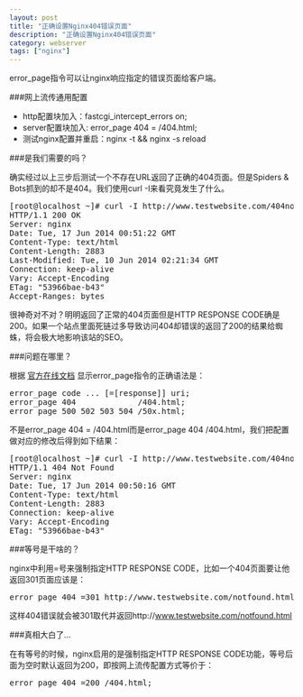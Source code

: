 ```yaml
---
layout: post
title: "正确设置Nginx404错误页面"
description: "正确设置Nginx404错误页面"
category: webserver
tags: ["nginx"]
---
```


error_page指令可以让nginx响应指定的错误页面给客户端。

###网上流传通用配置

* http配置块加入：fastcgi_intercept_errors on;
* server配置块加入: error_page 404 = /404.html;
* 测试nginx配置并重启：nginx -t && nginx -s reload

###是我们需要的吗？

确实经过以上三步后测试一个不存在URL返回了正确的404页面。但是Spiders & Bots抓到的却不是404。我们使用curl -I来看究竟发生了什么。

<pre>
[root@localhost ~]# curl -I http://www.testwebsite.com/404notfound
HTTP/1.1 200 OK
Server: nginx
Date: Tue, 17 Jun 2014 00:51:22 GMT
Content-Type: text/html
Content-Length: 2883
Last-Modified: Tue, 10 Jun 2014 02:21:34 GMT
Connection: keep-alive
Vary: Accept-Encoding
ETag: "53966bae-b43"
Accept-Ranges: bytes
</pre>

很神奇对不对？明明返回了正常的404页面但是HTTP RESPONSE CODE确是200。如果一个站点里面死链过多导致访问404却错误的返回了200的结果给蜘蛛，将会极大地影响该站的SEO。

###问题在哪里？

根据 [官方在线文档](http://nginx.org/en/docs/http/ngx_http_core_module.html#error_page) 显示error_page指令的正确语法是：

<pre>
error_page code ... [=[response]] uri;
error_page 404             /404.html;
error_page 500 502 503 504 /50x.html;
</pre>

不是error_page 404 = /404.html而是error_page 404 /404.html，我们把配置做对应的修改后得到如下结果：

<pre>
[root@localhost ~]# curl -I http://www.testwebsite.com/404notfound
HTTP/1.1 404 Not Found
Server: nginx
Date: Tue, 17 Jun 2014 00:50:16 GMT
Content-Type: text/html
Content-Length: 2883
Connection: keep-alive
Vary: Accept-Encoding
ETag: "53966bae-b43"
</pre>

###等号是干啥的？

nginx中利用=号来强制指定HTTP RESPONSE CODE，比如一个404页面要让他返回301页面应该是：

<pre>
error_page 404 =301 http://www.testwebsite.com/notfound.html;
</pre>

这样404错误就会被301取代并返回http://www.testwebsite.com/notfound.html

###真相大白了...

在有等号的时候，nginx启用的是强制指定HTTP RESPONSE CODE功能，等号后面为空时默认返回为200，即按网上流传配置方式等价于：

<pre>
error_page 404 =200 /404.html;
</pre>
